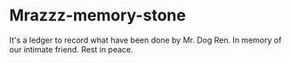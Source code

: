 # Mrazzz-memory-stone
It's a ledger to record what have been done by Mr. Dog Ren. In memory of our intimate friend. Rest in peace.
